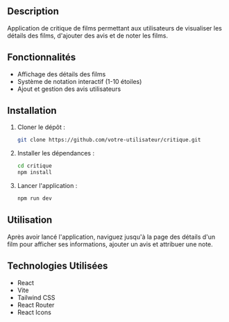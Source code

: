 ## Description

Application de critique de films permettant aux utilisateurs de visualiser les détails des films, d'ajouter des avis et de noter les films.

## Fonctionnalités

- Affichage des détails des films
- Système de notation interactif (1-10 étoiles)
- Ajout et gestion des avis utilisateurs

## Installation

1. Cloner le dépôt :

   ```bash
   git clone https://github.com/votre-utilisateur/critique.git
   ```

2. Installer les dépendances :

   ```bash
   cd critique
   npm install
   ```

3. Lancer l'application :

   ```bash
   npm run dev
   ```

## Utilisation

Après avoir lancé l'application, naviguez jusqu'à la page des détails d'un film pour afficher ses informations, ajouter un avis et attribuer une note.

## Technologies Utilisées

- React
- Vite
- Tailwind CSS
- React Router
- React Icons
